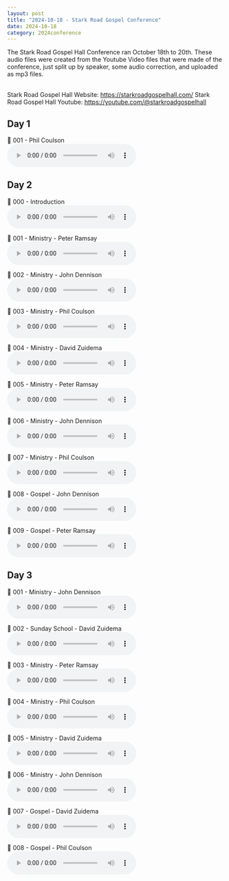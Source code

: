 ```yaml
---
layout: post
title: "2024-10-18 - Stark Road Gospel Conference"
date: 2024-10-18
category: 2024conference
---
```


The Stark Road Gospel Hall Conference ran October 18th to 20th. These audio files were created from the Youtube Video files that were made of the conference, just split up by speaker, some audio correction, and uploaded as mp3 files. <br><br>

Stark Road Gospel Hall Website: https://starkroadgospelhall.com/
Stark Road Gospel Hall Youtube: https://youtube.com/@starkroadgospelhall 

## Day 1

<p>
🎵 001 - Phil Coulson <br>
<audio controls>
  <source src="https://archive.org/download/2024-gospel-conference-audio/2024-10-18%20-%20Stark%20Road%20Gospel%20Conference/2024-10-18%20-%20Stark%20Road%20Gospel%20Hall%20-%20001%20-%20Phil%20Coulson.mp3" type="audio/mpeg">
  Your browser does not support the audio element.
</audio>
</p>

## Day 2

<p>
🎵 000 - Introduction <br>
<audio controls>
  <source src="https://archive.org/download/2024-gospel-conference-audio/2024-10-18%20-%20Stark%20Road%20Gospel%20Conference/2024-10-19%20-%20Stark%20Road%20Gospel%20Hall%20-%20000%20-%20Introduction%20-%20Dr.%20David%20Vallance.mp3" type="audio/mpeg">
  Your browser does not support the audio element.
</audio>
</p>
<p>
🎵 001 - Ministry - Peter Ramsay <br>
<audio controls>
  <source src="https://archive.org/download/2024-gospel-conference-audio/2024-10-18%20-%20Stark%20Road%20Gospel%20Conference/2024-10-19%20-%20Stark%20Road%20Gospel%20Hall%20-%20001%20-%20Ministry%20-%20Peter%20Ramsay.mp3" type="audio/mpeg">
  Your browser does not support the audio element.
</audio>
</p>
<p>
🎵 002 - Ministry - John Dennison <br>
<audio controls>
  <source src="https://archive.org/download/2024-gospel-conference-audio/2024-10-18%20-%20Stark%20Road%20Gospel%20Conference/2024-10-19%20-%20Stark%20Road%20Gospel%20Hall%20-%20002%20-%20Ministry%20-%20John%20Dennison.mp3" type="audio/mpeg">
  Your browser does not support the audio element.
</audio>
</p>
<p>
🎵 003 - Ministry - Phil Coulson <br>
<audio controls>
  <source src="https://archive.org/download/2024-gospel-conference-audio/2024-10-18%20-%20Stark%20Road%20Gospel%20Conference/2024-10-19%20-%20Stark%20Road%20Gospel%20Hall%20-%20003%20-%20Ministry%20-%20Phil%20Coulson.mp3" type="audio/mpeg">
  Your browser does not support the audio element.
</audio>
</p>
<p>
🎵 004 - Ministry - David Zuidema <br>
<audio controls>
  <source src="https://archive.org/download/2024-gospel-conference-audio/2024-10-18%20-%20Stark%20Road%20Gospel%20Conference/2024-10-19%20-%20Stark%20Road%20Gospel%20Hall%20-%20004%20-%20Ministry%20-%20David%20Zuidema.mp3" type="audio/mpeg">
  Your browser does not support the audio element.
</audio>
</p>
<p>
🎵 005 - Ministry - Peter Ramsay <br>
<audio controls>
  <source src="https://archive.org/download/2024-gospel-conference-audio/2024-10-18%20-%20Stark%20Road%20Gospel%20Conference/2024-10-19%20-%20Stark%20Road%20Gospel%20Hall%20-%20005%20-%20Ministry%20-%20Peter%20Ramsay.mp3" type="audio/mpeg">
  Your browser does not support the audio element.
</audio>
</p>
<p>
🎵 006 - Ministry - John Dennison <br>
<audio controls>
  <source src="https://archive.org/download/2024-gospel-conference-audio/2024-10-18%20-%20Stark%20Road%20Gospel%20Conference/2024-10-19%20-%20Stark%20Road%20Gospel%20Hall%20-%20006%20-%20Ministry%20-%20John%20Dennison.mp3" type="audio/mpeg">
  Your browser does not support the audio element.
</audio>
</p>
<p>
🎵 007 - Ministry - Phil Coulson <br>
<audio controls>
  <source src="https://archive.org/download/2024-gospel-conference-audio/2024-10-18%20-%20Stark%20Road%20Gospel%20Conference/2024-10-19%20-%20Stark%20Road%20Gospel%20Hall%20-%20007%20-%20Ministry%20-%20Phil%20Coulson.mp3" type="audio/mpeg">
  Your browser does not support the audio element.
</audio>
</p>
<p>
🎵 008 - Gospel - John Dennison <br>
<audio controls>
  <source src="https://archive.org/download/2024-gospel-conference-audio/2024-10-18%20-%20Stark%20Road%20Gospel%20Conference/2024-10-19%20-%20Stark%20Road%20Gospel%20Hall%20-%20008%20-%20Gospel%20-%20John%20Dennison.mp3" type="audio/mpeg">
  Your browser does not support the audio element.
</audio>
</p>
<p>
🎵 009 - Gospel - Peter Ramsay <br>
<audio controls>
  <source src="https://archive.org/download/2024-gospel-conference-audio/2024-10-18%20-%20Stark%20Road%20Gospel%20Conference/2024-10-19%20-%20Stark%20Road%20Gospel%20Hall%20-%20009%20-%20Gospel%20-%20Peter%20Ramsay.mp3" type="audio/mpeg">
  Your browser does not support the audio element.
</audio>
</p>

## Day 3

<p>
🎵 001 - Ministry - John Dennison <br>
<audio controls>
  <source src="https://archive.org/download/2024-gospel-conference-audio/2024-10-18%20-%20Stark%20Road%20Gospel%20Conference/2024-10-20%20-%20Stark%20Road%20Gospel%20Hall%20-%20001%20-%20Ministry%20-%20John%20Dennison.mp3" type="audio/mpeg">
  Your browser does not support the audio element.
</audio>
</p>
<p>
🎵 002 - Sunday School - David Zuidema <br>
<audio controls>
  <source src="https://archive.org/download/2024-gospel-conference-audio/2024-10-18%20-%20Stark%20Road%20Gospel%20Conference/2024-10-20%20-%20Stark%20Road%20Gospel%20Hall%20-%20002%20-%20Sunday%20School%20-%20David%20Zuidema.mp3" type="audio/mpeg">
  Your browser does not support the audio element.
</audio>
</p>
<p>
🎵 003 - Ministry - Peter Ramsay <br>
<audio controls>
  <source src="https://archive.org/download/2024-gospel-conference-audio/2024-10-18%20-%20Stark%20Road%20Gospel%20Conference/2024-10-20%20-%20Stark%20Road%20Gospel%20Hall%20-%20003%20-%20Ministry%20-%20Peter%20Ramsay.mp3" type="audio/mpeg">
  Your browser does not support the audio element.
</audio>
</p>
<p>
🎵 004 - Ministry - Phil Coulson <br>
<audio controls>
  <source src="https://archive.org/download/2024-gospel-conference-audio/2024-10-18%20-%20Stark%20Road%20Gospel%20Conference/2024-10-20%20-%20Stark%20Road%20Gospel%20Hall%20-%20004%20-%20Ministry%20-%20Phil%20Coulson.mp3" type="audio/mpeg">
  Your browser does not support the audio element.
</audio>
</p>
<p>
🎵 005 - Ministry - David Zuidema <br>
<audio controls>
  <source src="https://archive.org/download/2024-gospel-conference-audio/2024-10-18%20-%20Stark%20Road%20Gospel%20Conference/2024-10-20%20-%20Stark%20Road%20Gospel%20Hall%20-%20005%20-%20Ministry%20-%20David%20Zuidema.mp3" type="audio/mpeg">
  Your browser does not support the audio element.
</audio>
</p>
<p>
🎵 006 - Ministry - John Dennison <br>
<audio controls>
  <source src="https://archive.org/download/2024-gospel-conference-audio/2024-10-18%20-%20Stark%20Road%20Gospel%20Conference/2024-10-20%20-%20Stark%20Road%20Gospel%20Hall%20-%20006%20-%20Ministry%20-%20John%20Dennison.mp3" type="audio/mpeg">
  Your browser does not support the audio element.
</audio>
</p>
<p>
🎵 007 - Gospel - David Zuidema <br>
<audio controls>
  <source src="https://archive.org/download/2024-gospel-conference-audio/2024-10-18%20-%20Stark%20Road%20Gospel%20Conference/2024-10-20%20-%20Stark%20Road%20Gospel%20Hall%20-%20007%20-%20Gospel%20-%20David%20Zuidema.mp3" type="audio/mpeg">
  Your browser does not support the audio element.
</audio>
</p>
<p>
🎵 008 - Gospel - Phil Coulson <br>
<audio controls>
  <source src="https://archive.org/download/2024-gospel-conference-audio/2024-10-18%20-%20Stark%20Road%20Gospel%20Conference/2024-10-20%20-%20Stark%20Road%20Gospel%20Hall%20-%20008%20-%20Gospel%20-%20Phil%20Coulson.mp3" type="audio/mpeg">
  Your browser does not support the audio element.
</audio>
</p>
